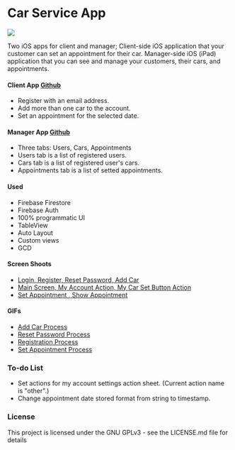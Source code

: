 # Car Service App
![](https://i.imgur.com/6ehDRPv.png)

Two iOS apps for client and manager;
Client-side iOS application that your customer can set an appointment for their car.
Manager-side iOS (iPad) application that you can see and manage your customers, their cars, and appointments.

#### Client App [Github](https://github.com/foytingo/Car-Service-App "Github")
- Register with an email address.
- Add more than one car to the account.
- Set an appointment for the selected date.

#### Manager App [Github](https://github.com/foytingo/Car-Service-Manager-App "Github")
- Three tabs: Users, Cars, Appointments
- Users tab is a list of registered users.
- Cars tab is a list of registered user's cars.
- Appointments tab is a list of setted appointments.

#### Used
- Firebase Firestore
- Firebase Auth
- 100% programmatic UI
- TableView
- Auto Layout
- Custom views
- GCD


#### Screen Shoots
- [Login, Register, Reset Password, Add Car](https://i.imgur.com/kHDDBPg.png "Login, Register, Reset Password, Add Car")
- [Main Screen, My Account Action, My Car Set Button Action](https://i.imgur.com/l1gZgVz.png "Main Screen, My Account Action, My Car Set Button Action")
- [Set Appointment , Show Appointment](https://i.imgur.com/oZVyJ1t.png "Set Appointment , Show Appointment")

#### GIFs
- [Add Car Process](https://i.imgur.com/IoeYChP.mp4 "Add Car Process")
- [Reset Password Process](https://i.imgur.com/j6bLGAc.mp4 "Reset Password Process")
- [Registration Process](https://i.imgur.com/G2pLqNw.mp4 "Registration Process")
- [Set Appointment Process](https://i.imgur.com/JALaAjp.mp4 "Set Appointment Process")

### To-do List
- Set actions for my account settings action sheet. (Current action name is "other".)
- Change appointment date stored format from string to timestamp.

### License

This project is licensed under the GNU GPLv3 - see the LICENSE.md file for details
